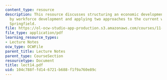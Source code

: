 ```yaml
---
content_type: resource
description: This resource discusses structuring an economic development strategy
  by workforce development and applying two approaches to the current workplan for
  Springfield.
file: https://ol-ocw-studio-app-production.s3.amazonaws.com/courses/11-945-springfield-studio-fall-2005/104c788ffd146721b688f1f9a760e89c_lect14.pdf
file_type: application/pdf
learning_resource_types:
- Lecture Notes
ocw_type: OCWFile
parent_title: Lecture Notes
parent_type: CourseSection
resourcetype: Document
title: lect14.pdf
uid: 104c788f-fd14-6721-b688-f1f9a760e89c
---
```

